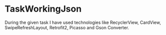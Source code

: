 # TaskWorkingJson
During the given task I have used technologies like RecyclerView, CardView, SwipeRefreshLayout, Retrofit2, Picasso and Gson Converter.
